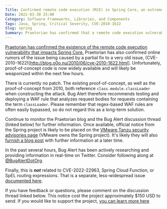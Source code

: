 ```yaml
---
Title: Confirmed remote code execution (RCE) in Spring Core, an extremely popular Java framework
Date: 2022-03-30 25:00
Category: Software Frameworks, Libraries, and Components
Tags: Java, Spring, Critical Severity, CVE-2010-1622
Slug: spring
Summary: Praetorian has confirmed that a remote code execution vulnerability exists in Spring, an extremely popular Java framework. The flaw has been assigned a bug alert severity of 'critical'.
---
```


[Praetorian has confirmed the existence of the remote code execution vulnerability that impacts Spring Core.](https://www.praetorian.com/blog/spring-core-jdk9-rce/) Praetorian has also confirmed online rumors of the issue being caused by a partial fix to a very old issue, (CVE-2010-1622)[http://blog.o0o.nu/2010/06/cve-2010-1622.html]. Unfortunately, proof-of-concept code is now widely available and will likely be weaponized within the next few hours.

There is currently no patch. The existing proof-of-concept, as well as the proof-of-concept from 2010, both reference `class.module.classLoader` when constructing the attack. Bug Alert therefore recommends testing and deploying a WAF rule that analyzes request bodies for requests containing the term `classLoader`. Please remember that regex-based WAF rules are often easily bypassed, so do not regard this as a long-term solution.

Continue to monitor the Praetorian blog and the Bug Alert discussion thread (linked below) for further information. Once available, official notice from the Spring project is likely to be placed on the [VMware Tanzu security advisories page](https://tanzu.vmware.com/security/) (VMware owns the Spring project). It's likely they will also [furnish a blog post](https://spring.io/blog) with further information at a later time.

In the past several hours, Bug Alert has been actively researching and providing information in real-time on Twitter. Consider following along at [@BugAlertDotOrg](https://twitter.com/BugAlertDotOrg).

Finally, this is ***not*** related to CVE-2022-22963, Spring Cloud Function, or SpEL routing expressions. That is a separate, less-widespread issue [documented here](https://tanzu.vmware.com/security/cve-2022-22963).

If you have feedback or questions, please comment on the discussion thread linked below. This notice cost the project approximately $150 USD to send. If you would like to support the project, [you can learn more here](https://bugalert.org/content/pages/financial-support.html)
